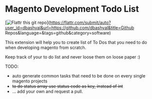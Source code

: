 Magento Development Todo List
=============================

[![Flattr this git repo](http://api.flattr.com/button/flattr-badge-large.png)](https://flattr.com/submit/auto?user_id=dbashyal&url=https://github.com/dbashyal&title=Github Repos&language=&tags=github&category=software)

This extension will help you to create list of To Dos that you need to do when developing magento from scratch.

Keep track of your to do list and never loose them on loose paper :)


TODO:
 - auto generate common tasks that need to be done on every single magento projects
 - <s>to do status array use status code as key, instead of int</s>
 - ... add your own and request a pull.
